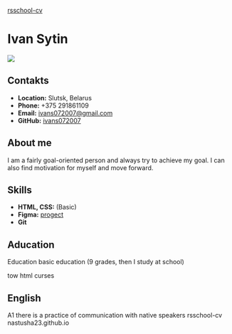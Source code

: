 [rsschool-cv]()
# Ivan Sytin
<image src='https://sun9-2.userapi.com/s/v1/if2/_ls0UJth50B-C60r_mAWSbwi6YFh4riYd8U6lurrqahWYmOEWOn7vfJlJDQEs_9JNbP8PiWpkRyh43cdPcrt58v8.jpg?size=923x1080&quality=96&type=album'>

## Contakts
* __Location:__ Slutsk, Belarus
* __Phone:__ +375 291861109
* __Email:__ ivans072007@gmail.com
* __GitHub:__ [ivans072007](https://github.com/ivans0707)

## About me
I am a fairly goal-oriented person and always try to achieve my goal. I can also find motivation for myself and move forward.

## Skills
* __HTML, CSS:__ (Basic)
* __Figma:__ [progect](https://sun2.beltelecom-by-minsk.userapi.com/s/v1/if2/C47Sb_RATj2kejCtAZJGR8_42i_PXMY8QyjYmY1KqgZOJvQ8mo71PXllc7T54oGpMro7aY_IdaItSY9X6wQnGHU0.jpg?size=1280x800&quality=95&type=album)
* __Git__
## Aducation
Education
basic education (9 grades, then I study at school)

tow html curses
## English
A1 there is a practice of communication with native speakers
rsschool-cv
nastusha23.github.io
